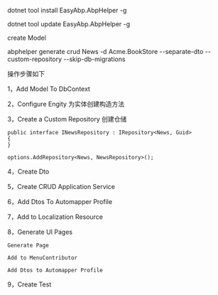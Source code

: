 dotnet tool install EasyAbp.AbpHelper -g

dotnet tool update EasyAbp.AbpHelper -g

create Model

abphelper generate crud News -d Acme.BookStore --separate-dto --custom-repository --skip-db-migrations


操作步骤如下

1，Add Model To DbContext

2，Configure Engity 为实体创建构造方法

3，Create a Custom Repository  创建仓储

    public interface INewsRepository : IRepository<News, Guid>
    {
    }

    options.AddRepository<News, NewsRepository>();

4，Create Dto

5，Create CRUD Application Service

6，Add Dtos To Automapper Profile

7，Add to Localization Resource

8，Generate UI Pages 

    Generate Page

    Add to MenuContributor

    Add Dtos to Automapper Profile

9，Create Test